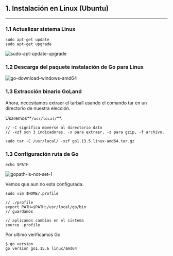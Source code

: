 ## 1. Instalación en Linux (Ubuntu)

---

### 1.1 Actualizar sistema Linux

```
sudo apt-get update
sudo apt-get upgrade
```

![sudo-apt-update-upgrade]()

### 1.2 Descarga del paquete instalación de Go para Linux

![go-download-windows-amd64]()

### 1.3 Extracción binario GoLand

Ahora, necesitamos extraer el tarball usando el comando tar en un directorio de nuestra elección.

Usaremos**`/usr/local/`**.

```
// -C significa moverse al directorio dato
// -xzf son 3 indicadores, -x para extraer, -z para gzip, -f archivo.

sudo tar -C /usr/local/ -xzf go1.13.5.linux-amd64.tar.gz
```

### 1.3 Configuración ruta de Go

```
echo $PATH
```

![gopath-is-not-set-1]()

Vemos que aun no esta configurada.

```
sudo vim $HOME/.profile
```

```
// ./profile
export PATH=$PATH:/usr/local/go/bin
// guardamos
```

```
// aplicamos cambios en el sistema
source .profile
```

Por ultimo verificamos Go

```
$ go version
go version go1.15.6 linux/amd64
```
